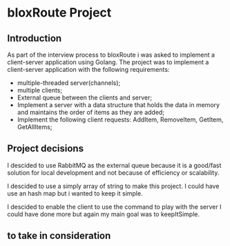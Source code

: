 # bloxRoute Project
## Introduction

As part of the interview process to bloxRoute i was asked to implement a client-server application using Golang. The project was to implement a client-server application with the following requirements:

* multiple-threaded server(channels);
* multiple clients;
* External queue between the clients and server;
* Implement a server with a data structure that holds the data in memory and maintains the order of items as they are added;
* Implement the following client requests: AddItem, RemoveItem, GetItem, GetAllItems;

## Project decisions
I descided to use RabbitMQ as the external queue because it is a good/fast solution for local development and not because of efficiency or scalability.

I descided to use a simply array of string to make this project. I could have use an hash map but i wanted to keep it simple.

I descided to enable the client to use the command to play with the server I could have done more but again my main goal was to keepItSimple.


## to take in consideration



